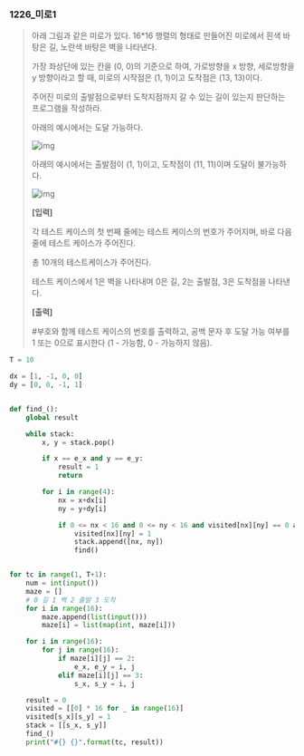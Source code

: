### 1226_미로1

> 아래 그림과 같은 미로가 있다. 16*16 행렬의 형태로 만들어진 미로에서 흰색 바탕은 길, 노란색 바탕은 벽을 나타낸다.
>
> 가장 좌상단에 있는 칸을 (0, 0)의 기준으로 하여, 가로방향을 x 방향, 세로방향을 y 방향이라고 할 때, 미로의 시작점은 (1, 1)이고 도착점은 (13, 13)이다.
>
> 주어진 미로의 출발점으로부터 도착지점까지 갈 수 있는 길이 있는지 판단하는 프로그램을 작성하라.
>
> 아래의 예시에서는 도달 가능하다.
>  
>
>  ![img](https://swexpertacademy.com/main/common/fileDownload.do?downloadType=CKEditorImages&fileId=AV2XYayaDcQBBASl) 
>
> 
> 아래의 예시에서는 출발점이 (1, 1)이고, 도착점이 (11, 11)이며 도달이 불가능하다.
>
> ![img](https://swexpertacademy.com/main/common/fileDownload.do?downloadType=CKEditorImages&fileId=AV2XYev6DcUBBASl)
>
> 
> **[입력]**
>
> 각 테스트 케이스의 첫 번째 줄에는 테스트 케이스의 번호가 주어지며, 바로 다음 줄에 테스트 케이스가 주어진다.
>
> 총 10개의 테스트케이스가 주어진다.
>
> 테스트 케이스에서 1은 벽을 나타내며 0은 길, 2는 출발점, 3은 도착점을 나타낸다.
>
> **[출력]**
>
> \#부호와 함께 테스트 케이스의 번호를 출력하고, 공백 문자 후 도달 가능 여부를 1 또는 0으로 표시한다 (1 - 가능함, 0 - 가능하지 않음).





```python
T = 10

dx = [1, -1, 0, 0]
dy = [0, 0, -1, 1]


def find_():
    global result

    while stack:
        x, y = stack.pop()

        if x == e_x and y == e_y:
            result = 1
            return

        for i in range(4):
            nx = x+dx[i]
            ny = y+dy[i]

            if 0 <= nx < 16 and 0 <= ny < 16 and visited[nx][ny] == 0 and maze[nx][ny] != 1:
                visited[nx][ny] = 1
                stack.append([nx, ny])
                find()


for tc in range(1, T+1):
    num = int(input())
    maze = []
    # 0 길 1 벽 2 출발 3 도착
    for i in range(16):
        maze.append(list(input()))
        maze[i] = list(map(int, maze[i]))

    for i in range(16):
        for j in range(16):
            if maze[i][j] == 2:
                e_x, e_y = i, j
            elif maze[i][j] == 3:
                s_x, s_y = i, j

    result = 0
    visited = [[0] * 16 for _ in range(16)]
    visited[s_x][s_y] = 1
    stack = [[s_x, s_y]]
    find_()
    print("#{} {}".format(tc, result))
```

